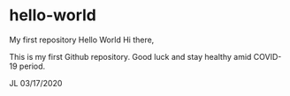 # hello-world
My first repository Hello World
Hi there, 

This is my first Github repository. Good luck and stay healthy amid COVID-19 period. 

JL
03/17/2020
